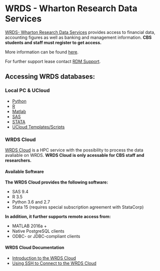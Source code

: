 # WRDS - Wharton Research Data Services

[WRDS- Wharton Research Data Services](https://wrds-www.wharton.upenn.edu/) provides access to financial data, accounting figures as well as banking and management information. **CBS students and staff must register to get access.** 

More information can be found [here](https://www.cbs.dk/en/library/databases/wrds-wharton-research-data-services).

For further support lease contact [RDM Support](/Contact/).

## Accessing WRDS databases:

### Local PC & UCloud
- [Python](https://wrds-www.wharton.upenn.edu/pages/support/programming-wrds/programming-python/python-from-your-computer/)
- [R](https://wrds-www.wharton.upenn.edu/pages/support/programming-wrds/programming-r/r-from-your-computer/)
- [Matlab](https://wrds-www.wharton.upenn.edu/pages/support/programming-wrds/programming-matlab/matlab-from-your-computer/)
- [SAS](https://wrds-www.wharton.upenn.edu/pages/support/programming-wrds/programming-sas/sas-from-your-computer/)
- [STATA](https://wrds-www.wharton.upenn.edu/pages/support/programming-wrds/programming-stata/stata-wrds-cloud/)
- [UCloud Templates/Scripts](https://github.com/CBS-HPC/.github/tree/main/WRDS) 

### WRDS Cloud
[WRDS Cloud](https://wrds-www.wharton.upenn.edu/pages/support/the-wrds-cloud/) is a HPC service with the possibility to process the data avaliable on WRDS. **WRDS Cloud is only acessable for CBS staff and researchers.**

#### Available Software 
    
**The WRDS Cloud provides the following software:**
    
- SAS 9.4
- R 3.5
- Python 3.6 and 2.7
- Stata 15 (requires special subscription agreement with StataCorp)

**In addition, it further supports remote access from:**

- MATLAB 2016a +
- Native PostgreSQL clients
- ODBC- or JDBC-compliant clients

#### WRDS Cloud Documentation
- [Introduction to the WRDS Cloud](https://wrds-www.wharton.upenn.edu/pages/support/the-wrds-cloud/introduction-wrds-cloud/)
- [Using SSH to Connect to the WRDS Cloud](https://wrds-www.wharton.upenn.edu/pages/support/the-wrds-cloud/using-ssh-connect-wrds-cloud/) 